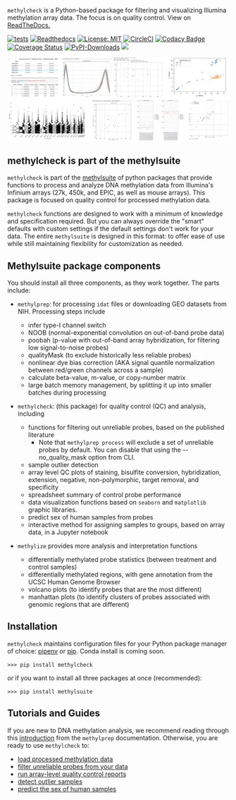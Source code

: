 `methylcheck` is a Python-based package for filtering and visualizing Illumina methylation array data. The focus is on quality control. View on [ReadTheDocs.](https://life-epigenetics-methylcheck.readthedocs-hosted.com/en/latest/)

[![tests](https://github.com/FoxoTech/methylcheck/workflows/tests/badge.svg)](https://github.com/FoxoTech/methylcheck/actions/workflows/ci.yml) [![Readthedocs](https://readthedocs.com/projects/life-epigenetics-methylcheck/badge/?version=latest)](https://life-epigenetics-methylcheck.readthedocs-hosted.com/en/latest/) [![License: MIT](https://img.shields.io/badge/License-MIT-yellow.svg)](https://opensource.org/licenses/MIT) [![CircleCI](https://circleci.com/gh/FoxoTech/methylcheck.svg?style=shield)](https://circleci.com/gh/FoxoTech/methylcheck) [![Codacy Badge](https://app.codacy.com/project/badge/Grade/6fdca9f2600342839379a0dd22bebad5)](https://www.codacy.com/gh/FoxoTech/methylcheck/dashboard?utm_source=github.com&amp;utm_medium=referral&amp;utm_content=FoxoTech/methylcheck&amp;utm_campaign=Badge_Grade) [![Coverage Status](https://coveralls.io/repos/github/FoxoTech/methylcheck/badge.svg?t=OVL45Q)](https://coveralls.io/github/FoxoTech/methylcheck) [![PyPI-Downloads](https://img.shields.io/pypi/dm/methylcheck.svg?label=pypi%20downloads&logo=PyPI&logoColor=white)](https://pypi.org/project/methylcheck/) <img src="https://raw.githubusercontent.com/FoxoTech/methylcheck/master/docs/python3.6.png" height="40">

![methylcheck snapshots](https://raw.githubusercontent.com/FoxoTech/methylcheck/master/docs/methylcheck_overview.png "methylcheck snapshots")

## methylcheck is part of the methylsuite

`methylcheck` is part of the [methylsuite](https://pypi.org/project/methylsuite/) of python packages that provide functions to process and analyze DNA methylation data from Illumina's Infinium arrays (27k, 450k, and EPIC, as well as mouse arrays). This package is focused on quality control for processed methylation data.

`methylcheck` functions are designed to work with a minimum of knowledge and specification required. But you can always override the "smart" defaults with custom settings if the default settings don't work for your data. The entire `methylsuite` is designed in this format: to offer ease of use while still maintaining flexibility for customization as needed.


## Methylsuite package components

You should install all three components, as they work together. The parts include:

- `methylprep`: for processing `idat` files or downloading GEO datasets from NIH. Processing steps include
   - infer type-I channel switch
   - NOOB (normal-exponential convolution on out-of-band probe data)
   - poobah (p-value with out-of-band array hybridization, for filtering low signal-to-noise probes)
   - qualityMask (to exclude historically less reliable probes)
   - nonlinear dye bias correction (AKA signal quantile normalization between red/green channels across a sample)
   - calculate beta-value, m-value, or copy-number matrix
   - large batch memory management, by splitting it up into smaller batches during processing

- `methylcheck`: (this package) for quality control (QC) and analysis, including
   - functions for filtering out unreliable probes, based on the published literature
      - Note that `methylprep process` will exclude a set of unreliable probes by default. You can disable that using the --no_quality_mask option from CLI.
   - sample outlier detection
   - array level QC plots of staining, bisulfite conversion, hybridization, extension, negative, non-polymorphic, target removal, and specificity
   - spreadsheet summary of control probe performance
   - data visualization functions based on `seaborn` and `matplotlib` graphic libraries.
   - predict sex of human samples from probes
   - interactive method for assigning samples to groups, based on array data, in a Jupyter notebook

- `methylize` provides more analysis and interpretation functions
   - differentially methylated probe statistics (between treatment and control samples)
   - differentially methylated regions, with gene annotation from the UCSC Human Genome Browser
   - volcano plots (to identify probes that are the most different)
   - manhattan plots (to identify clusters of probes associated with genomic regions that are different)

## Installation

`methylcheck` maintains configuration files for your Python package manager of choice: [pipenv](https://pipenv.readthedocs.io/en/latest/) or [pip](https://pip.pypa.io/en/stable/). Conda install is coming soon.

```shell
>>> pip install methylcheck
```

or if you want to install all three packages at once (recommended):
```shell
>>> pip install methylsuite
```

## Tutorials and Guides

If you are new to DNA methylation analysis, we recommend reading through this [introduction](https://life-epigenetics-methylprep.readthedocs-hosted.com/en/latest/introduction/introduction.md) from the `methylprep` documentation. Otherwise, you are ready to use `methylcheck` to:

- [load processed methylation data](docs/loading-data.ipynb)
- [filter unreliable probes from your data](docs/filtering-probes.ipynb)
- [run array-level quality control reports](docs/quality-control-example.ipynb)
- [detect outlier samples](docs/mds-example.ipynb)
- [predict the sex of human samples](docs/quality-control-example.ipynb#predicting-sex)
